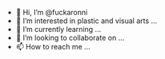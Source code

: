 - 👋 Hi, I’m @fuckaronni
- 👀 I’m interested in plastic and visual arts ...
- 🌱 I’m currently learning ...
- 💞️ I’m looking to collaborate on ...
- 📫 How to reach me ...

<!---
fuckaronni/fuckaronni is a ✨ special ✨ repository because its `README.md` (this file) appears on your GitHub profile.
You can click the Preview link to take a look at your changes.
--->
